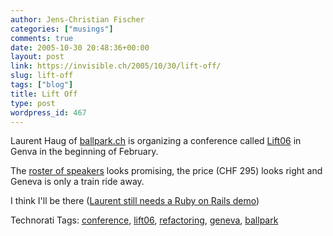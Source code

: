```yaml
---
author: Jens-Christian Fischer
categories: ["musings"]
comments: true
date: 2005-10-30 20:48:36+00:00
layout: post
link: https://invisible.ch/2005/10/30/lift-off/
slug: lift-off
tags: ["blog"]
title: Lift Off
type: post
wordpress_id: 467
---
```



Laurent Haug of [ballpark.ch](https://www.ballpark.ch/blog/) is organizing a conference called [Lift06](https://www.lift06.org/) in Genva in the beginning of February. 



The [roster of speakers](https://www.lift06.org/doku.php/people:speakers) looks promising, the price (CHF 295) looks right and Geneva is only a train ride away.



I think I'll be there ([Laurent still needs a Ruby on Rails demo](https://www.ballpark.ch/blog/english/32/european-internet-project))





Technorati Tags: [conference](https://technorati.com/tag/conference), [lift06](https://technorati.com/tag/lift06), [refactoring](https://technorati.com/tag/refactoring), [geneva](https://technorati.com/tag/geneva), [ballpark](https://technorati.com/tag/ballpark)
